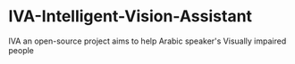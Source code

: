 # IVA-Intelligent-Vision-Assistant
IVA an open-source project aims to help Arabic speaker's Visually impaired people
